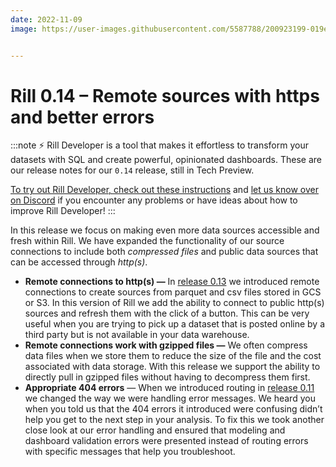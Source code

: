 ```yaml
---
date: 2022-11-09
image: https://user-images.githubusercontent.com/5587788/200923199-019e6042-94c1-4363-8169-3abbe4366301.png


---
```


# Rill 0.14 – Remote sources with https and better errors

:::note
⚡ Rill Developer is a tool that makes it effortless to transform your datasets with SQL and create powerful, opinionated dashboards. These are our release notes for our `0.14` release, still in Tech Preview.

[To try out Rill Developer, check out these instructions](/home/install) and [let us know over on Discord](https://bit.ly/3bbcSl9) if you encounter any problems or have ideas about how to improve Rill Developer!
:::


In this release we focus on making even more data sources accessible and fresh within Rill. We have expanded the functionality of our source connections to include both _compressed files_ and public data sources that can be accessed through _http(s)_. 

- **Remote connections to http(s) —** In [release 0.13](https://docs.rilldata.com/notes/0.13) we introduced remote connections to create sources from parquet and csv files stored in GCS or S3. In this version of Rill we add the ability to connect to public http(s) sources and refresh them with the click of a button. This can be very useful when you are trying to pick up a dataset that is posted online by a third party but is not available in your data warehouse.
- **Remote connections work with gzipped files —** We often compress data files when we store them to reduce the size of the file and the cost associated with data storage. With this release we support the ability to directly pull in gzipped files without having to decompress them first.
- **Appropriate 404 errors** — When we introduced routing in [release 0.11](https://docs.rilldata.com/notes/0.11) we changed the way we were handling error messages. We heard you when you told us that the 404 errors it introduced were confusing didn’t help you get to the next step in your analysis. To fix this we took another close look at our error handling and ensured that modeling and dashboard validation errors were presented instead of routing errors with specific messages that help you troubleshoot.
